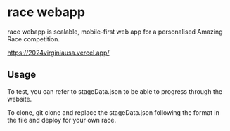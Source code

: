 # race webapp 

race webapp is scalable, mobile-first web app for a personalised Amazing Race competition.

https://2024virginiausa.vercel.app/

## Usage

To test, you can refer to stageData.json to be able to progress through the website.

To clone, git clone and replace the stageData.json following the format in the file and deploy for your own race.
